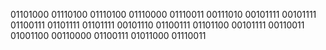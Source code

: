 01101000 01110100 01110100 01110000 01110011 00111010 00101111 00101111 01100111 01101111 01101111 00101110 01100111 01101100 00101111 00110011 01001100 00110000 01100111 01011000 01110011 
